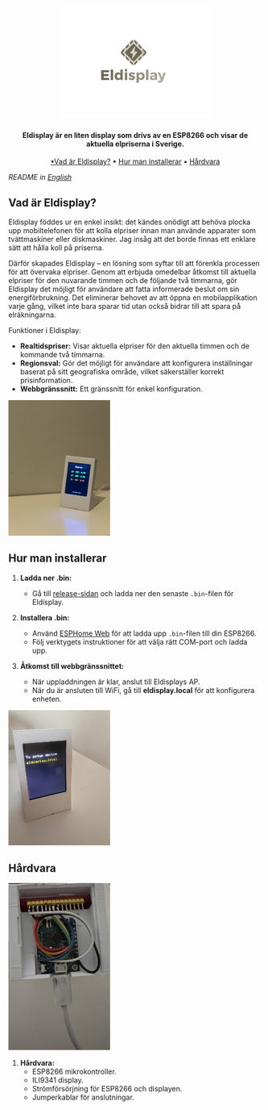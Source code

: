 <h1 align="center">
  <br>
  <a href=""><img src="https://github.com/PhPersson/eldisplay/blob/main/images/logo.png" alt="logo height="300" width="300"></a>
</h1>

<h4 align="center">Eldisplay är en liten display som drivs av en ESP8266 och visar de aktuella elpriserna i Sverige.</h4>
<p align="center">
  <a href="#vad-ar-eldisplay">•Vad är Eldisplay?</a> •
  <a href="#hur-man-installera">Hur man installerar</a> •
  <a href="#hårdvara">Hårdvara</a>
</p>

_README in [English](README-en.md)_



## Vad är Eldisplay?

Eldisplay föddes ur en enkel insikt: det kändes onödigt att behöva plocka upp mobiltelefonen för att kolla elpriser innan man använde apparater som tvättmaskiner eller diskmaskiner. Jag insåg att det borde finnas ett enklare sätt att hålla koll på priserna.

Därför skapades Eldisplay – en lösning som syftar till att förenkla processen för att övervaka elpriser. Genom att erbjuda omedelbar åtkomst till aktuella elpriser för den nuvarande timmen och de följande två timmarna, gör Eldisplay det möjligt för användare att fatta informerade beslut om sin energiförbrukning. Det eliminerar behovet av att öppna en mobilapplikation varje gång, vilket inte bara sparar tid utan också bidrar till att spara på elräkningarna.


Funktioner i Eldisplay:

* **Realtidspriser:** Visar aktuella elpriser för den aktuella timmen och de kommande två timmarna.
* **Regionsval:** Gör det möjligt för användare att konfigurera inställningar baserat på sitt geografiska område, vilket säkerställer korrekt prisinformation.
* **Webbgränssnitt:** Ett gränssnitt för enkel konfiguration.

<a href=""><img src="https://github.com/PhPersson/eldisplay/raw/main/images/eldisplay.jpeg" alt="" height="40%" width="40%"></a>

## Hur man installerar

1. **Ladda ner .bin:**
   - Gå till [release-sidan](https://github.com/PhPersson/eldisplay/releases) och ladda ner den senaste `.bin`-filen för Eldisplay.

2. **Installera .bin:**
   - Använd [ESPHome Web](https://web.esphome.io/) för att ladda upp `.bin`-filen till din ESP8266.
   - Följ verktygets instruktioner för att välja rätt COM-port och ladda upp.

3. **Åtkomst till webbgränssnittet:**
   - När uppladdningen är klar, anslut till Eldisplays AP.
   - När du är ansluten till WiFi, gå till __eldisplay.local__ för att konfigurera enheten.

<img src="https://github.com/PhPersson/eldisplay/blob/main/images/setup_error.jpeg" width=40% height=40% >

## Hårdvara
<a href=""><img src="https://github.com/PhPersson/eldisplay/raw/main/images/eldisplay_below.jpeg" alt="" height="40%" width="40%"></a>

1. **Hårdvara:**
   - ESP8266 mikrokontroller.
   - ILI9341 display.
   - Strömförsörjning för ESP8266 och displayen.
   - Jumperkablar för anslutningar.

